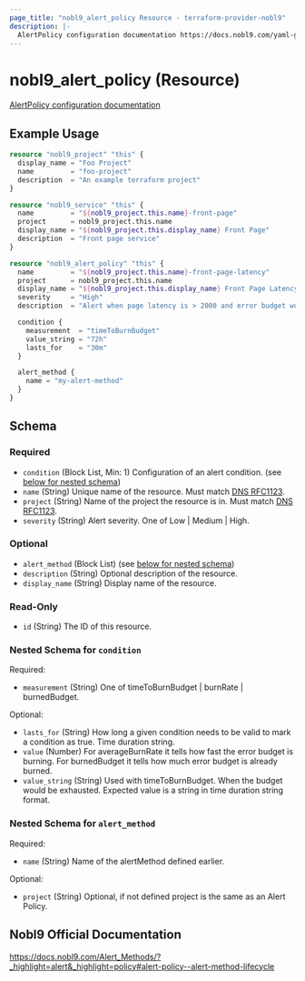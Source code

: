```yaml
---
page_title: "nobl9_alert_policy Resource - terraform-provider-nobl9"
description: |-
  AlertPolicy configuration documentation https://docs.nobl9.com/yaml-guide#alertpolicy
---
```


# nobl9_alert_policy (Resource)

[AlertPolicy configuration documentation](https://docs.nobl9.com/yaml-guide#alertpolicy)

## Example Usage

```terraform
resource "nobl9_project" "this" {
  display_name = "Foo Project"
  name         = "foo-project"
  description  = "An example terraform project"
}

resource "nobl9_service" "this" {
  name         = "${nobl9_project.this.name}-front-page"
  project      = nobl9_project.this.name
  display_name = "${nobl9_project.this.display_name} Front Page"
  description  = "Front page service"
}

resource "nobl9_alert_policy" "this" {
  name         = "${nobl9_project.this.name}-front-page-latency"
  project      = nobl9_project.this.name
  display_name = "${nobl9_project.this.display_name} Front Page Latency"
  severity     = "High"
  description  = "Alert when page latency is > 2000 and error budget would be exhausted"

  condition {
    measurement  = "timeToBurnBudget"
    value_string = "72h"
    lasts_for    = "30m"
  }

  alert_method {
    name = "my-alert-method"
  }
}
```

<!-- schema generated by tfplugindocs -->
## Schema

### Required

- `condition` (Block List, Min: 1) Configuration of an alert condition. (see [below for nested schema](#nestedblock--condition))
- `name` (String) Unique name of the resource. Must match [DNS RFC1123](https://kubernetes.io/docs/concepts/overview/working-with-objects/names/#names).
- `project` (String) Name of the project the resource is in. Must match [DNS RFC1123](https://kubernetes.io/docs/concepts/overview/working-with-objects/names/#names).
- `severity` (String) Alert severity. One of Low | Medium | High.

### Optional

- `alert_method` (Block List) (see [below for nested schema](#nestedblock--alert_method))
- `description` (String) Optional description of the resource.
- `display_name` (String) Display name of the resource.

### Read-Only

- `id` (String) The ID of this resource.

<a id="nestedblock--condition"></a>
### Nested Schema for `condition`

Required:

- `measurement` (String) One of timeToBurnBudget | burnRate | burnedBudget.

Optional:

- `lasts_for` (String) How long a given condition needs to be valid to mark a condition as true. Time duration string.
- `value` (Number) For averageBurnRate it tells how fast the error budget is burning. For burnedBudget it tells how much error budget is already burned.
- `value_string` (String) Used with timeToBurnBudget. When the budget would be exhausted. Expected value is a string in time duration string format.


<a id="nestedblock--alert_method"></a>
### Nested Schema for `alert_method`

Required:

- `name` (String) Name of the alertMethod defined earlier.

Optional:

- `project` (String) Optional, if not defined project is the same as an Alert Policy.

## Nobl9 Official Documentation

https://docs.nobl9.com/Alert_Methods/?_highlight=alert&_highlight=policy#alert-policy--alert-method-lifecycle
